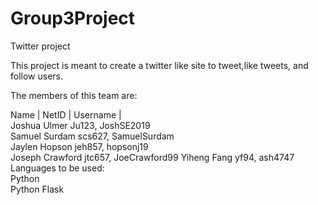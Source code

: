 # Group3Project
Twitter project

This project is meant to create a twitter like site to tweet,like tweets, and follow users.

The members of this team are:

Name      |  NetID  |  Username  |\
Joshua Ulmer Ju123, JoshSE2019\
Samuel Surdam scs627, SamuelSurdam\
Jaylen Hopson jeh857, hopsonj19\
Joseph Crawford jtc657, JoeCrawford99 
Yiheng Fang yf94, ash4747\
Languages to be used:\
Python\
Python Flask
